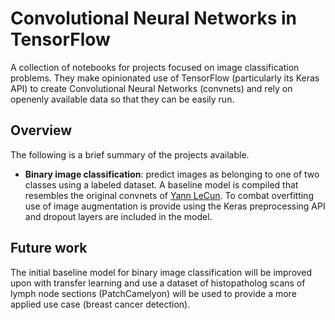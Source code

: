 # Convolutional Neural Networks in TensorFlow #
A collection of notebooks for projects focused on image classification problems. They make opinionated use of TensorFlow (particularly its Keras API) to create Convolutional Neural Networks (convnets) and rely on openenly available data so that they can be easily run.

## Overview ##
The following is a brief summary of the projects available. 
* __Binary image classification__: predict images as belonging to one of two classes using a labeled dataset. A baseline model is compiled that resembles the original convnets of [Yann LeCun](http://yann.lecun.com/exdb/publis/pdf/lecun-99.pdf). To combat overfitting use of image augmentation is provide using the Keras preprocessing API and dropout layers are included in the model.

## Future work ##
The initial baseline model for binary image classification will be improved upon with transfer learning and use a dataset of histopatholog scans of lymph node sections (PatchCamelyon) will be used to provide a more applied use case (breast cancer detection). 
